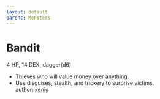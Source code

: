 ```yaml
---
layout: default
parent: Monsters
---
```

# Bandit
4 HP, 14 DEX, dagger(d6)  
- Thieves who will value money over anything.  
- Use disguises, stealth, and trickery to surprise victims.  
author: [xenio](https://xenioinabottle.blogspot.com/2021/02/classic-monsters-for-cairnito-part-1.html)
